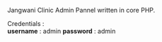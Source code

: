 

Jangwani Clinic Admin Pannel written in core PHP. 

Credentials :  
**username** : admin
**password** : admin

